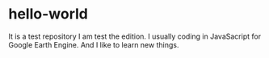 # hello-world
It is a test repository
I am test the edition. I usually coding in JavaSacript for Google Earth Engine. And I like to learn new things.
